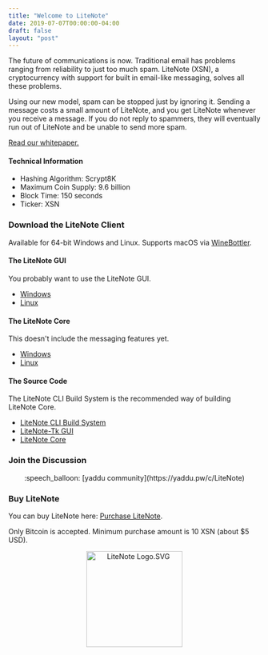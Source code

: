 ```yaml
---
title: "Welcome to LiteNote"
date: 2019-07-07T00:00:00-04:00
draft: false
layout: "post"
---
```


The future of communications is now. Traditional email has problems ranging from reliability to just too much spam.
LiteNote (XSN), a cryptocurrency with support for built in email-like messaging, solves all these problems.

Using our new model, spam can be stopped just by ignoring it. Sending a message costs a small amount of LiteNote,
and you get LiteNote whenever you receive a message. If you do not reply to spammers, they will eventually run out
of LiteNote and be unable to send more spam.

[Read our whitepaper.](/whitepaper)

#### Technical Information

* Hashing Algorithm: Scrypt8K
* Maximum Coin Supply: 9.6 billion
* Block Time: 150 seconds
* Ticker: XSN

### Download the LiteNote Client

Available for 64-bit Windows and Linux. Supports macOS via [WineBottler](http://winebottler.kronenberg.org/).

#### The LiteNote GUI

You probably want to use the LiteNote GUI.

* [Windows](https://github.com/LiteNoteProject/litenote-tk/releases/download/1.0.17.1b/litenote-full-win64.zip)
* [Linux](https://github.com/LiteNoteProject/litenote-tk/releases/download/1.0.17.1b/litenote-full-linux64.tar.gz)

#### The LiteNote Core

This doesn't include the messaging features yet.

* [Windows](https://github.com/LiteNoteProject/litenote-builds/releases/download/0.17.1/litenote-core-win64.zip)
* [Linux](https://github.com/LiteNoteProject/litenote-builds/releases/download/0.17.1/litenote-core-linux64.tar.gz)

#### The Source Code

The LiteNote CLI Build System is the recommended way of building LiteNote Core.

* [LiteNote CLI Build System](https://github.com/LiteNoteProject/litenote-builds)
* [LiteNote-Tk GUI](https://github.com/LiteNoteProject/litenote-tk)
* [LiteNote Core](https://github.com/LiteNoteProject/litenote)

### Join the Discussion

<center>
:speech_balloon: [yaddu community](https://yaddu.pw/c/LiteNote)
</center>

### Buy LiteNote

You can buy LiteNote here: [Purchase LiteNote](https://buy.litenote.ronsor.pw).

Only Bitcoin is accepted. Minimum purchase amount is 10 XSN (about $5 USD).

<center>
<img alt="LiteNote Logo.SVG" src="/logo.svg" width="192" height="192">
</center>
